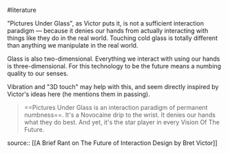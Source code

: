 ---
---
#literature 

"Pictures Under Glass", as Victor puts it, is not a sufficient interaction paradigm — because it denies our hands from actually interacting with things like they do in the real world. Touching cold glass is totally different than anything we manipulate in the real world.

Glass is also two-dimensional. Everything we interact with using our hands is three-dimensional. For this technology to be the future means a numbing quality to our senses.

Vibration and "3D touch" may help with this, and seem directly inspired by Victor's ideas here (he mentions them in passing).

> ==Pictures Under Glass is an interaction paradigm of permanent numbness==. It's a Novocaine drip to the wrist. It denies our hands what they do best. And yet, it's the star player in every Vision Of The Future.


source:: [[A Brief Rant on The Future of Interaction Design by Bret Victor]]